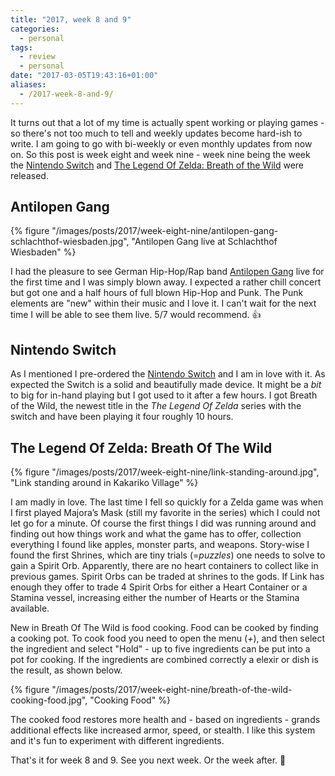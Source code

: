```yaml
---
title: "2017, week 8 and 9"
categories: 
  - personal
tags:
  - review
  - personal
date: "2017-03-05T19:43:16+01:00"
aliases:
  - /2017-week-8-and-9/
---
```


It turns out that a lot of my time is actually spent working or playing games - so there's not too much to tell and weekly updates become hard-ish to write. I am going to go with bi-weekly or even monthly updates from now on. So this post is week eight and week nine - week nine being the week the [Nintendo Switch](http://amzn.to/2lLRcN1) and [The Legend Of Zelda: Breath of the Wild](http://amzn.to/2msN60T) were released.

## Antilopen Gang

{% figure "/images/posts/2017/week-eight-nine/antilopen-gang-schlachthof-wiesbaden.jpg", "Antilopen Gang live at Schlachthof Wiesbaden" %}

I had the pleasure to see German Hip-Hop/Rap band [Antilopen Gang](https://en.wikipedia.org/wiki/Antilopen_Gang) live for the first time and I was simply blown away. I expected a rather chill concert but got one and a half hours of full blown Hip-Hop and Punk. The Punk elements are "new" within their music and I love it. I can't wait for the next time I will be able to see them live. 5/7 would recommend. 👍

## Nintendo Switch

As I mentioned I pre-ordered the [Nintendo Switch](http://amzn.to/2lLRcN1) and I am in love with it. As expected the Switch is a solid and beautifully made device. It might be a _bit_ to big for in-hand playing but I got used to it after a few hours. I got Breath of the Wild, the newest title in the _The Legend Of Zelda_ series with the switch and have been playing it four roughly 10 hours.

## The Legend Of Zelda: Breath Of The Wild

{% figure "/images/posts/2017/week-eight-nine/link-standing-around.jpg", "Link standing around in Kakariko Village" %}

I am madly in love. The last time I fell so quickly for a Zelda game was when I first played Majora’s Mask (still my favorite in the series) which I could not let go for a minute. Of course the first things I did was running around and finding out how things work and what the game has to offer, collection everything I found like apples, monster parts, and weapons. Story-wise I found the first Shrines, which are tiny trials (=_puzzles_) one needs to solve to gain a Spirit Orb. Apparently, there are no heart containers to collect like in previous games. Spirit Orbs can be traded at shrines to the gods. If Link has enough they offer to trade 4 Spirit Orbs for either a Heart Container or a Stamina vessel, increasing either the number of Hearts or the Stamina available.

New in Breath Of The Wild is food cooking. Food can be cooked by finding a cooking pot. To cook food you need to open the menu (_+_), and then select the ingredient and select "Hold" - up to five ingredients can be put into a pot for cooking. If the ingredients are combined correctly a elexir or dish is the result, as shown below.

{% figure "/images/posts/2017/week-eight-nine/breath-of-the-wild-cooking-food.jpg", "Cooking Food" %}

The cooked food restores more health and - based on ingredients - grands additional effects like increased armor, speed, or stealth. I like this system and it's fun to experiment with different ingredients.

That's it for week 8 and 9. See you next week. Or the week after. 👋
